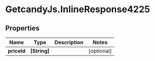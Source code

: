 # GetcandyJs.InlineResponse4225

## Properties

Name | Type | Description | Notes
------------ | ------------- | ------------- | -------------
**priceId** | **[String]** |  | [optional] 


